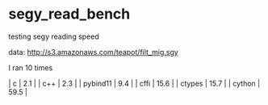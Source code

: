 # segy_read_bench
testing segy reading speed

data: http://s3.amazonaws.com/teapot/filt_mig.sgy

I ran 10 times

| c        |  2.1 |
| c++      |  2.3 |
| pybind11 |  9.4 |
| cffi     | 15.6 |
| ctypes   | 15.7 |
| cython   | 59.5 |
